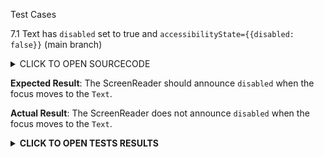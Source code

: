Test Cases

7.1 Text has `disabled` set to true and `accessibilityState={{disabled: false}}`  (main branch)

<details><summary>CLICK TO OPEN SOURCECODE</summary>
<p>

Full SourceCode Available at https://github.com/fabriziobertoglio1987/ReactNativeAwesomeProject/blob/switch-component-does-not-disable-click/App.js

```javascript
```

</p>
</details>

**Expected Result**:
The ScreenReader should announce `disabled` when the focus moves to the `Text`.

**Actual Result**:
The ScreenReader does not announce `disabled` when the focus moves to the `Text`.

**<details><summary>CLICK TO OPEN TESTS RESULTS</summary>**
<p>


<video src="" width="1000" />
</p>
</details>
